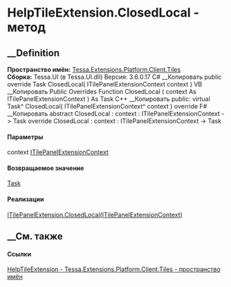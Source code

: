 # HelpTileExtension.ClosedLocal - метод
##  __Definition
 **Пространство имён:**
[Tessa.Extensions.Platform.Client.Tiles](N_Tessa_Extensions_Platform_Client_Tiles.htm)  
 **Сборка:** Tessa.UI (в Tessa.UI.dll) Версия: 3.6.0.17
C# __Копировать
     public override Task ClosedLocal(
    	ITilePanelExtensionContext context
    )
VB __Копировать
     Public Overrides Function ClosedLocal ( 
    	context As ITilePanelExtensionContext
    ) As Task
C++ __Копировать
     public:
    virtual Task^ ClosedLocal(
    	ITilePanelExtensionContext^ context
    ) override
F# __Копировать
     abstract ClosedLocal : 
            context : ITilePanelExtensionContext -> Task 
    override ClosedLocal : 
            context : ITilePanelExtensionContext -> Task 
#### Параметры
context
[ITilePanelExtensionContext](T_Tessa_UI_Tiles_Extensions_ITilePanelExtensionContext.htm)
#### Возвращаемое значение
[Task](https://learn.microsoft.com/dotnet/api/system.threading.tasks.task)
#### Реализации
[ITilePanelExtension.ClosedLocal(ITilePanelExtensionContext)](M_Tessa_UI_Tiles_Extensions_ITilePanelExtension_ClosedLocal.htm)  
##  __См. также
#### Ссылки
[HelpTileExtension -
](T_Tessa_Extensions_Platform_Client_Tiles_HelpTileExtension.htm)
[Tessa.Extensions.Platform.Client.Tiles - пространство
имён](N_Tessa_Extensions_Platform_Client_Tiles.htm)

